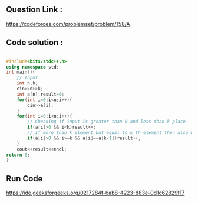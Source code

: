 ## Question Link :

https://codeforces.com/problemset/problem/158/A

## Code solution :

```cpp

#include<bits/stdc++.h>
using namespace std;
int main(){
    // Input
    int n,k;
    cin>>n>>k;
    int a[n],result=0;
    for(int i=0;i<n;i++){
        cin>>a[i];
    }
    for(int i=0;i<n;i++){
        // Checking if input is greater than 0 and less than k place
        if(a[i]>0 && i<k)result++;
        // If more than k element but equal to k'th element then also we have to count
        if(a[i]>0 && i>=k && a[i]==a[k-1])result++;
    }
    cout<<result<<endl;
return 0;
}

```
## Run Code
https://ide.geeksforgeeks.org/0217284f-6ab8-4223-883e-0d1c62829f17
